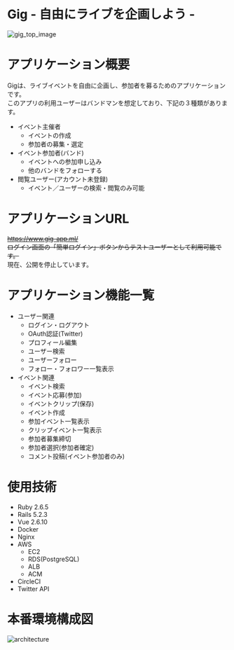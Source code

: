 # Gig - 自由にライブを企画しよう -
![gig_top_image](https://user-images.githubusercontent.com/24975537/68983629-3a31c400-084f-11ea-819a-cb286fbbc051.png)
# アプリケーション概要
Gigは、ライブイベントを自由に企画し、参加者を募るためのアプリケーションです。
<br>このアプリの利用ユーザーはバンドマンを想定しており、下記の３種類があります。
* イベント主催者
  * イベントの作成
  * 参加者の募集・選定
* イベント参加者(バンド)
  * イベントへの参加申し込み
  * 他のバンドをフォローする
* 閲覧ユーザー(アカウント未登録)
  * イベント／ユーザーの検索・閲覧のみ可能

# アプリケーションURL
~~https://www.gig-app.ml/~~
<br>~~ログイン画面の「簡単ログイン」ボタンからテストユーザーとして利用可能です。~~
<br>現在、公開を停止しています。


# アプリケーション機能一覧
* ユーザー関連
  * ログイン・ログアウト
  * OAuth認証(Twitter)
  * プロフィール編集
  * ユーザー検索
  * ユーザーフォロー
  * フォロー・フォロワー一覧表示
* イベント関連
  * イベント検索
  * イベント応募(参加)
  * イベントクリップ(保存)
  * イベント作成
  * 参加イベント一覧表示
  * クリップイベント一覧表示
  * 参加者募集締切
  * 参加者選択(参加者確定)
  * コメント投稿(イベント参加者のみ)

# 使用技術
* Ruby 2.6.5
* Rails 5.2.3
* Vue 2.6.10
* Docker
* Nginx
* AWS<br>
  * EC2<br>
  * RDS(PostgreSQL)<br>
  * ALB<br>
  * ACM<br>
* CircleCI
* Twitter API

# 本番環境構成図
![architecture](https://user-images.githubusercontent.com/24975537/68983197-3b61f180-084d-11ea-8c54-816cd37e43c0.png)
